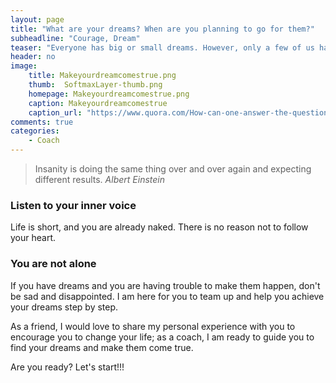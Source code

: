 ```yaml
---
layout: page
title: "What are your dreams? When are you planning to go for them?"
subheadline: "Courage, Dream"
teaser: "Everyone has big or small dreams. However, only a few of us have the courage to make them happen. What about you?"
header: no
image:
    title: Makeyourdreamcomestrue.png
    thumb:  SoftmaxLayer-thumb.png
    homepage: Makeyourdreamcomestrue.png
    caption: Makeyourdreamcomestrue
    caption_url: "https://www.quora.com/How-can-one-answer-the-question-what-are-your-goals-or-dreams-in-your-life"
comments: true
categories:
    - Coach
---
```


> <span class="teaser">Insanity is doing the same thing over and over again and expecting different results. </span><cite>Albert Einstein</cite>

### Listen to your inner voice
Life is short, and you are already naked. There is no reason not to follow your heart.
<img src="{{ site.urlimg }}dreambig.jpg" alt="">

### You are not alone
If you have dreams and you are having trouble to make them happen, don't be sad and disappointed. I am here for you to team up and help you achieve your dreams step by step.

As a friend, I would love to share my personal experience with you to encourage you to change your life; as a coach, I am ready to guide you to find your dreams and make them come true.

Are you ready? Let's start!!!

[1]: http://blog.goalcast.life/wp-content/uploads/2016/05/dream-quote1.jpg
[2]: https://i.stack.imgur.com/lV7Ty.jpg
[3]: http://machinelearningmechanic.com/deep_learning/2019/09/04/cross-entropy-loss-derivative.html
[4]: https://www.tensorflow.org/tutorials/quickstart/beginner
[5]: https://i.stack.imgur.com/uGw1c.jpg

